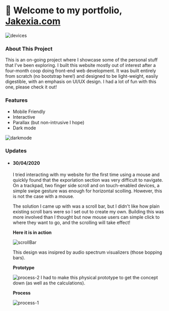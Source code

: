 # 👋 Welcome to my portfolio, [Jakexia.com](https://jakexia.com)
![devices](https://jakexia.com/img/other/websiteOnDevices.png)

### About This Project
This is an on-going project where I showcase some of the personal stuff that I've been exploring. I built this website mostly out of interest after a four-month coop doing front-end web development. It was built entirely from scratch (no bootstrap here!) and designed to be light-weight, easily digestible, with an emphasis on UI/UX design. I had a lot of fun with this one, please check it out!


### Features
- Mobile Friendly 
- Interactive 
- Parallax (but non-intrusive I hope)
- Dark mode

![darkmode](https://jakexia.com/img/other/darkLightShowcase.png)


### Updates

- #### 30/04/2020
    I tried interacting with my website for the first time using a mouse and quickly found that the exporlation section was very difficult to navigate. On a trackpad, two finger side scroll and on touch-enabled devices, a simple swipe gesture was enough for horizontal scolling. However, this is not the case with a mouse. 
    
    The solution I came up with was a scroll bar, but I didn't like how plain existing scroll bars were so I set out to create my own. Building this was more involved than I thought but now mouse users can simple click to where they want to go, and the scrolling will take effect! 

    <b> Here it is in action </b>

    ![scrollBar](https://jakexia.com/img/other/process-0.gif)

    This design was insipred by audio spectrum visualizers (those bopping bars).

    <b>Prototype</b>

    ![process-2](https://jakexia.com/img/other/process-2.gif)
    I had to make this physical prototype to get the concept down (as well as the calculations).

     <b> Process </b>
     
    ![process-1](https://jakexia.com/img/other/process-1.jpg)
    
